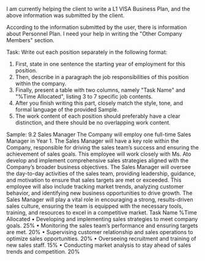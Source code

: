 I am currently helping the client to write a L1 VISA Business Plan, and the above information was submitted by the client.

According to the information submitted by the user, there is information about Personnel Plan.
I need your help in writing the "Other Company Members" section.

Task:
Write out each position separately in the following format:
1. First, state in one sentence the starting year of employment for this position.
2. Then, describe in a paragraph the job responsibilities of this position within the company.
3. Finally, present a table with two columns, namely "Task Name" and "%Time Allocated", listing 3 to 7 specific job contents.
4. After you finish writing this part, closely match the style, tone, and formal language of the provided Sample.
5. The work content of each position should preferably have a clear distinction, and there should be no overlapping work content.


Sample:
9.2        Sales Manager
The Company will employ one full-time Sales Manager in Year 1.
The Sales Manager will have a key role within the Company, responsible for driving the sales team’s success and ensuring the achievement of sales goals. This employee will work closely with Ms. Ato develop and implement comprehensive sales strategies aligned with the Company’s broader business objectives. The Sales Manager will oversee the day-to-day activities of the sales team, providing leadership, guidance, and motivation to ensure that sales targets are met or exceeded. This employee will also include tracking market trends, analyzing customer behavior, and identifying new business opportunities to drive growth. The Sales Manager will play a vital role in encouraging a strong, results-driven sales culture, ensuring the team is equipped with the necessary tools, training, and resources to excel in a competitive market.
Task Name        %Time Allocated 
•        Developing and implementing sales strategies to meet company goals.        25%
•        Monitoring the sales team’s performance and ensuring targets are met.        20%
•        Supervising customer relationship and sales operations to optimize sales opportunities.        20%
•        Overseeing recruitment and training of new sales staff.        15%
•        Conducting market analysis to stay ahead of sales trends and competition.        20%